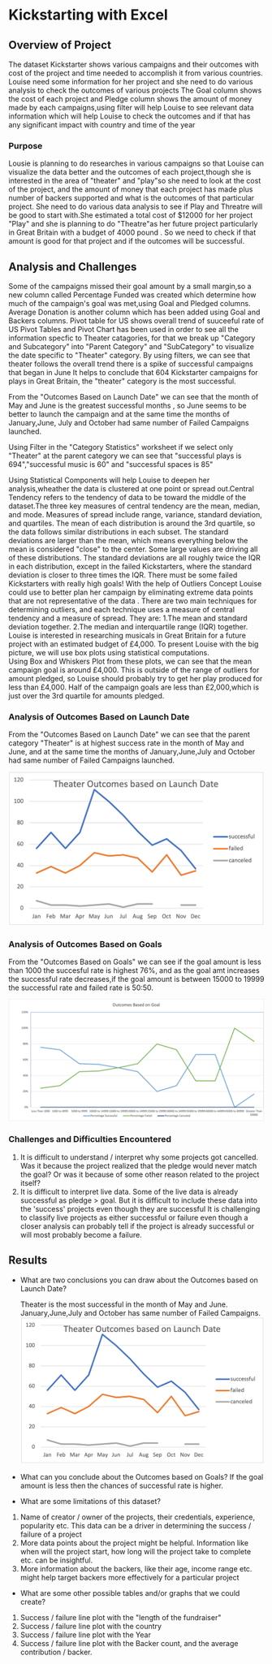 # Kickstarting with Excel


## Overview of Project
The dataset Kickstarter shows various campaigns and their outcomes with cost of the project and time needed to accomplish it from various countries.
Louise need some information for her project and she need to do various analysis to check the outcomes of various projects
The Goal column shows the cost of each project and Pledge column shows the
amount of money made by each campaigns,using filter will help Louise to see relevant data information
which will help Louise to check the outcomes and if that has any significant impact with country and time of the year




### Purpose
Lousie  is planning to  do researches in various campaigns so that Louise can visualize the data better and the outcomes of each project,though she is interested
in the area of "theater" and "play"so she need to look at the cost of the project, and the amount of money that each project has made plus number of backers supported
and what is the outcomes of that particular project.
She need to do various data analysis to see if Play and Threatre will be
good to start with.She estimated  a total cost of $12000 for  her project "Play" and she
is planning to do "Theatre"as her future project particularly in Great Britain with a budget of 4000 pound .
So we need to check if that amount is good for that project and if the outcomes will be successful. 


## Analysis and Challenges
Some of the campaigns missed their goal amount by a small margin,so a new column called Percentage Funded was created which determine how much of the  campaign's goal
was met,using Goal and Pledged columns.
Average Donation is another column which has been added using Goal and Backers columns.
Pivot table for US shows overall trend of suuceeful rate of US
Pivot Tables and Pivot Chart has been used in order to see  all the information specfic to Theater catagories, for that we break up "Category and Subcategory" into "Parent Category" 
and "SubCategory" to visualize the date specific to "Theater" category.
By using filters, we can see that theater follows the overall trend there is a spike of successful campaigns that began in June
It helps to conclude that 604 Kickstarter campaigns
for plays in Great Britain, the "theater" category is the most successful.

From the "Outcomes Based on Launch Date" we can see that the month of  May and June is the  greatest successful months ,
so June seems to be better to launch the campaign and at the same time the months of January,June,
July and October  had same number of Failed Campaigns launched.

Using Filter in the "Category Statistics" worksheet if we select only "Theater" at the parent category we can see that "successful plays is 694","successful music is 60" and 
"successful spaces is 85"

Using Statistical Components will help Louise to deepen her analysis,wheather the data is clustered at one point or spread out.Central Tendency refers to the tendency
of data to be toward the middle of the dataset.The three key measures of central tendency are the mean, median, and mode.
Measures of spread include range, variance, standard deviation, and quartiles. 
The mean of each distribution is around the 3rd quartile, so the data follows similar distributions in each subset.
The standard deviations are larger than the mean, which means everything below the mean is considered "close" to the center.
Some large values are driving all of these distributions. The standard deviations are all roughly twice the IQR in each distribution, except in the failed Kickstarters,
where the standard deviation is closer to three times the IQR. 
There must be some failed Kickstarters with really high goals!
With the help of Outliers Concept Louise could use to better plan her campaign by eliminating extreme data points that are not representative of the data . 
There are two main techniques for determining outliers, and each technique uses a measure of central tendency and a measure of spread.
They are:
    1.The mean and standard deviation together.
    2.The median and interquartile range (IQR) together.
Louise is interested in researching musicals in Great Britain for a future project with an estimated budget of £4,000.
To present Louise with the big picture, we will use box plots using statistical computations.  
Using Box and Whiskers Plot  from these plots, we can see that the mean campaign goal is around £4,000.
This is outside of the range of outliers for amount pledged, so Louise should probably try to get her play produced for less than £4,000. 
Half of the campaign goals are less than £2,000,which is just over the 3rd quartile for amounts pledged.  
 
    



### Analysis of Outcomes Based on Launch Date

From the "Outcomes Based on Launch Date" we can see that the parent category "Theater" is at highest success rate in the month of May and June,
and at the same time the months of January,June,July and October  had same number of Failed Campaigns launched.

![](Resources/Theater_Outcomes_vs_Launch.png?raw=true)

### Analysis of Outcomes Based on Goals
From the "Outcomes Based on Goals" we can see if the goal amount is less than 1000 the succesful rate is highest 76%,
and as the goal amt increases the successful rate decreases,if the goal amount is between 15000 to 19999 the successful rate and failed rate is 50:50.
 
![](Resources/Outcomes_vs_Goals.png?raw=true)


### Challenges and Difficulties Encountered
1. It is difficult to understand / interpret why some projects got cancelled. Was it because the project realized that the pledge would never match the goal? Or was it because of some other reason related to the project itself?
2. It is difficult to interpret live data. Some of the live data is already successful as pledge > goal. But it is difficult to include these data into the 'success' projects even though they are successful
It is challenging to classify live projects as either successful or failure even though a closer analysis can probably tell if the project is already successful or will most probably become a failure.



## Results

- What are two conclusions you can draw about the Outcomes based on Launch Date?

   Theater is the most successful in the month of May and June.
   January,June,July and October has same number of Failed Campaigns.
   ![](Resources/Theater_Outcomes_vs_Launch.png?raw=true)


- What can you conclude about the Outcomes based on Goals?
  If the goal amount is less then the chances of successful rate is higher. 

- What are some limitations of this dataset?

1. Name of creator / owner of the projects, their credentials, experience, popularity etc. This data can be a driver in determining the success / failure of a project
2. More data points about the project might be helpful. Information like when will the project start, how long will the project take to complete etc. can be insightful.
3. More information about the backers, like their age, income range etc. might help target backers more effectively for a particular project

- What are some other possible tables and/or graphs that we could create?
1. Success / failure line plot with the "length of the fundraiser"
2. Success / failure line plot with the country
3. Success / failure line plot with the Year
4. Success / failure line plot with the Backer count, and the average contribution / backer.



